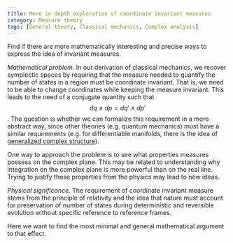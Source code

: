 ```yaml
---
title: More in depth exploration of coordinate invariant measures
category: Measure theory
tags: [General theory, Classical mechanics, Complex analysis]
---
```

Find if there are more mathematically interesting and precise ways to
express the idea of invariant measures.

*Mathematical problem.* In our derivation of classical mechanics, we recover
symplectic spaces by requiring that the measure needed to quantify the number
of states in a region must be coordinate invariant. That is, we need to be able
to change coordinates while keeping the measure invariant. This leads to the need
of a conjugate quantity such that $$dq \wedge dp = dq' \wedge dp'$$. The question is whether we can formalize this requirement in a more abstract way,
since other theories (e.g. quantum mechanics) must have a similar requirements (e.g.
for differentiable manifolds, there is the idea of [generalized complex structure](https://en.wikipedia.org/wiki/Generalized_complex_structure)).

One way to approach the problem is to see what properties measures possess on the complex plane.
This may be related to understanding why integration on the complex plane is
more powerful than on the real line. Trying to justify those properties from the physics may
lead to new ideas.

*Physical significance.* The requirement of coordinate invariant measure
stems from the principle of relativity and the idea that nature must
account for preservation of number of states during deterministic and
reversible evolution without specific reference to reference frames.

Here we want to find the most minimal and general mathematical argument to
that effect.
